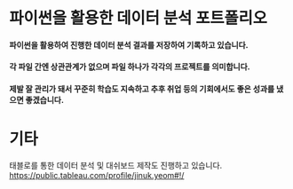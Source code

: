 # 파이썬을 활용한 데이터 분석 포트폴리오

#### 파이썬을 활용하여 진행한 데이터 분석 결과를 저장하여 기록하고 있습니다.
#### 각 파일 간엔 상관관계가 없으며 파일 하나가 각각의 프로젝트를 의미합니다.
#### 제발 잘 관리가 돼서 꾸준히 학습도 지속하고 추후 취업 등의 기회에서도 좋은 성과를 냈으면 좋겠습니다.

# 기타

태블로를 통한 데이터 분석 및 대쉬보드 제작도 진행하고 있습니다.
https://public.tableau.com/profile/jinuk.yeom#!/
